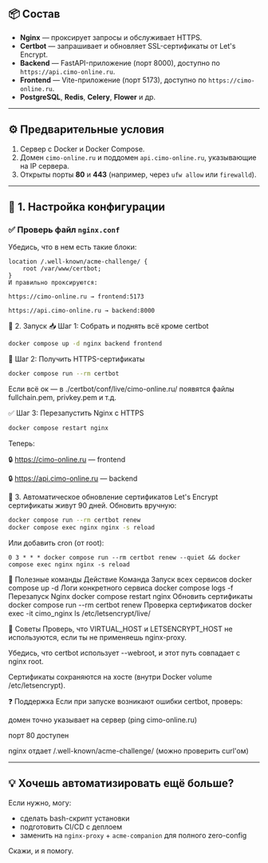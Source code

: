 ## 📦 Состав

- **Nginx** — проксирует запросы и обслуживает HTTPS.
- **Certbot** — запрашивает и обновляет SSL-сертификаты от Let's Encrypt.
- **Backend** — FastAPI-приложение (порт 8000), доступно по `https://api.cimo-online.ru`.
- **Frontend** — Vite-приложение (порт 5173), доступно по `https://cimo-online.ru`.
- **PostgreSQL**, **Redis**, **Celery**, **Flower** и др.

---

## ⚙️ Предварительные условия

1. Сервер с Docker и Docker Compose.
2. Домен `cimo-online.ru` и поддомен `api.cimo-online.ru`, указывающие на IP сервера.
3. Открыты порты **80** и **443** (например, через `ufw allow` или `firewalld`).

---

## 🔧 1. Настройка конфигурации

### ✅ Проверь файл `nginx.conf`

Убедись, что в нем есть такие блоки:

```nginx
location /.well-known/acme-challenge/ {
    root /var/www/certbot;
}
И правильно проксируются:

https://cimo-online.ru → frontend:5173

https://api.cimo-online.ru → backend:8000
```

🚀 2. Запуск
📥 Шаг 1: Собрать и поднять всё кроме certbot
```bash
docker compose up -d nginx backend frontend
```
🔐 Шаг 2: Получить HTTPS-сертификаты
```bash
docker compose run --rm certbot
```
Если всё ок — в ./certbot/conf/live/cimo-online.ru/ появятся файлы fullchain.pem, privkey.pem и т.д.

✅ Шаг 3: Перезапустить Nginx с HTTPS
```bash
docker compose restart nginx
```
Теперь:

🔒 https://cimo-online.ru — frontend

🔒 https://api.cimo-online.ru — backend

🔁 3. Автоматическое обновление сертификатов
Let's Encrypt сертификаты живут 90 дней. Обновить вручную:

```bash
docker compose run --rm certbot renew
docker compose exec nginx nginx -s reload
```
Или добавить cron (от root):

```cron
0 3 * * * docker compose run --rm certbot renew --quiet && docker compose exec nginx nginx -s reload
```
🧼 Полезные команды
Действие	Команда
Запуск всех сервисов	docker compose up -d
Логи конкретного сервиса	docker compose logs -f <service>
Перезапуск Nginx	docker compose restart nginx
Обновить сертификаты	docker compose run --rm certbot renew
Проверка сертификатов	docker exec -it cimo_nginx ls /etc/letsencrypt/live/

🧠 Советы
Проверь, что VIRTUAL_HOST и LETSENCRYPT_HOST не используются, если ты не применяешь nginx-proxy.

Убедись, что certbot использует --webroot, и этот путь совпадает с nginx root.

Сертификаты сохраняются на хосте (внутри Docker volume /etc/letsencrypt).

❓ Поддержка
Если при запуске возникают ошибки certbot, проверь:

домен точно указывает на сервер (ping cimo-online.ru)

порт 80 доступен

nginx отдает /.well-known/acme-challenge/ (можно проверить curl'ом)

---

## 💡 Хочешь автоматизировать ещё больше?

Если нужно, могу:

- сделать bash-скрипт установки
- подготовить CI/CD с деплоем
- заменить на `nginx-proxy` + `acme-companion` для полного zero-config

Скажи, и я помогу.